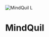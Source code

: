 ![MindQuil L](https://user-images.githubusercontent.com/59466195/222765614-2a55fbf9-a3ef-4c8d-9857-86c0a7115d71.png)

# MindQuil
